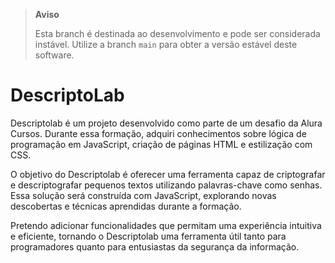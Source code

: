 > **Aviso**  
> 
> Esta branch é destinada ao desenvolvimento e pode ser considerada instável. Utilize a branch `main` para obter a versão estável deste software.

# DescriptoLab

Descriptolab é um projeto desenvolvido como parte de um desafio da Alura Cursos. Durante essa formação, adquiri conhecimentos sobre lógica de programação em JavaScript, criação de páginas HTML e estilização com CSS.

O objetivo do Descriptolab é oferecer uma ferramenta capaz de criptografar e descriptografar pequenos textos utilizando palavras-chave como senhas. Essa solução será construída com JavaScript, explorando novas descobertas e técnicas aprendidas durante a formação.

Pretendo adicionar funcionalidades que permitam uma experiência intuitiva e eficiente, tornando o Descriptolab uma ferramenta útil tanto para programadores quanto para entusiastas da segurança da informação.
